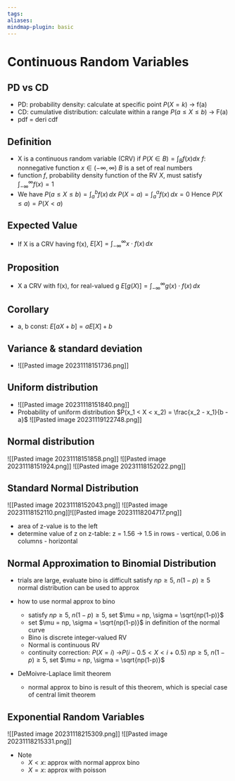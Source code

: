```yaml
---
tags: 
aliases: 
mindmap-plugin: basic
---
```

# Continuous Random Variables
## PD vs CD
- PD: probability density: calculate at specific point $P(X=k)$ -> f(a)
- CD: cumulative distribution: calculate within a range $P(a \leq X \leq b)$ -> F(a)
- pdf = deri cdf
<!--ID: 1708098043564-->


## Definition
- X is a continuous random variable (CRV) if 
	$P(X \in B) = \int_B f(x)dx$ 
	$f$: nonnegative function
	$x \in (-\infty, \infty)$
	$B$ is a set of real numbers
- function $f$, probability density function of the RV $X$, must satisfy $\int_{-\infty}^{\infty} f(x) = 1$
- We have 
	  $P(a \leq X \leq b) = \int_{a}^{b} f(x) \,dx$ 
	  $P(X = a) = \int_{a}^{a} f(x) \,dx = 0$
  Hence $P(X \leq a) = P(X < a)$


## Expected Value
- If X is a CRV having f(x),
	$E[X] = \int_{-\infty}^{\infty} x\cdot f(x) \,dx$
<!--ID: 1708098043576-->


## Proposition
- X a CRV with f(x), for real-valued g
	$E[g(X)] = \int_{-\infty}^{\infty} g(x)\cdot f(x) \,dx$
<!--ID: 1708098043582-->


## Corollary
- a, b const: $E[aX + b] = aE[X] + b$
<!--ID: 1708098043586-->


## Variance & standard deviation
- ![[Pasted image 20231118151736.png]]
<!--ID: 1708098043591-->


## Uniform distribution
- ![[Pasted image 20231118151840.png]]
- Probability of uniform distribution
	$P(x_1 < X < x_2) = \frac{x_2 - x_1}{b - a}$
![[Pasted image 20231119122748.png]]
<!--ID: 1708098043596-->


## Normal distribution
![[Pasted image 20231118151858.png]]
![[Pasted image 20231118151924.png]]
![[Pasted image 20231118152022.png]]
<!--ID: 1708098043603-->


## Standard Normal Distribution
![[Pasted image 20231118152043.png]]
![[Pasted image 20231118152110.png]]![[Pasted image 20231118204717.png]]
- area of z-value is to the left
- determine value of z on z-table: z = 1.56 -> 1.5 in rows - vertical, 0.06 in columns - horizontal
<!--ID: 1708098043607-->


## Normal Approximation to Binomial Distribution
- trials are large, evaluate bino is difficult
	  satisfy $np \geq 5$, $n(1-p) \geq 5$
	normal distribution can be used to approx
<!--ID: 1708098043612-->


- how to use normal approx to bino
	- satisfy $np \geq 5$, $n(1-p) \geq 5$, set $\mu = np, \sigma = \sqrt{np(1-p)}$
	- set $\mu = np, \sigma = \sqrt{np(1-p)}$ in definition of the normal curve
	- Bino is discrete integer-valued RV
	- Normal is continuous RV
	- continuity correction: 
		$P(X = i)$ ->$P(i-0.5 < X < i+0.5)$
		$np \geq 5$, $n(1-p) \geq 5$, set $\mu = np, \sigma = \sqrt{np(1-p)}$

- DeMoivre-Laplace limit theorem
	- normal approx to bino is result of this theorem, which is special case of central limit theorem
## Exponential Random Variables
![[Pasted image 20231118215309.png]]
![[Pasted image 20231118215331.png]]
- Note
	- $X<x$: approx with normal approx bino
	- $X = x$: approx with poisson
<!--ID: 1708098043620-->
